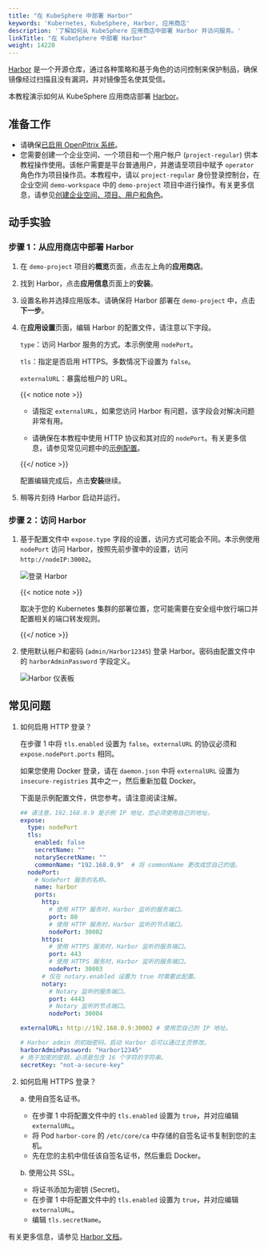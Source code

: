```yaml
---
title: "在 KubeSphere 中部署 Harbor"
keywords: 'Kubernetes, KubeSphere, Harbor, 应用商店'
description: '了解如何从 KubeSphere 应用商店中部署 Harbor 并访问服务。'
linkTitle: "在 KubeSphere 中部署 Harbor"
weight: 14220
---
```

[Harbor](https://goharbor.io/) 是一个开源仓库，通过各种策略和基于角色的访问控制来保护制品，确保镜像经过扫描且没有漏洞，并对镜像签名使其受信。

本教程演示如何从 KubeSphere 应用商店部署 [Harbor](https://goharbor.io/)。

## 准备工作

- 请确保[已启用 OpenPitrix 系统](../../../pluggable-components/app-store/)。
- 您需要创建一个企业空间、一个项目和一个用户帐户 (`project-regular`) 供本教程操作使用。该帐户需要是平台普通用户，并邀请至项目中赋予 `operator` 角色作为项目操作员。本教程中，请以 `project-regular` 身份登录控制台，在企业空间 `demo-workspace` 中的 `demo-project` 项目中进行操作。有关更多信息，请参见[创建企业空间、项目、用户和角色](../../../quick-start/create-workspace-and-project/)。

## 动手实验

### 步骤 1：从应用商店中部署 Harbor

1. 在 `demo-project` 项目的**概览**页面，点击左上角的**应用商店**。

2. 找到 Harbor，点击**应用信息**页面上的**安装**。

3. 设置名称并选择应用版本。请确保将 Harbor 部署在 `demo-project` 中，点击**下一步**。

4. 在**应用设置**页面，编辑 Harbor 的配置文件，请注意以下字段。

   `type`：访问 Harbor 服务的方式。本示例使用 `nodePort`。

   `tls`：指定是否启用 HTTPS。多数情况下设置为 `false`。

   `externalURL`：暴露给租户的 URL。

   {{< notice note >}}

   - 请指定 `externalURL`，如果您访问 Harbor 有问题，该字段会对解决问题非常有用。

   - 请确保在本教程中使用 HTTP 协议和其对应的 `nodePort`。有关更多信息，请参见常见问题中的[示例配置](#常见问题)。

   {{</ notice >}} 

   配置编辑完成后，点击**安装**继续。

5. 稍等片刻待 Harbor 启动并运行。


### 步骤 2：访问 Harbor

1. 基于配置文件中 `expose.type` 字段的设置，访问方式可能会不同。本示例使用 `nodePort` 访问 Harbor，按照先前步骤中的设置，访问 `http://nodeIP:30002`。

   ![登录 Harbor](/images/docs/zh-cn/appstore/built-in-apps/deploy-harbor-on-ks/harbor-login-7.PNG)

   {{< notice note >}}

   取决于您的 Kubernetes 集群的部署位置，您可能需要在安全组中放行端口并配置相关的端口转发规则。

   {{</ notice >}} 

2. 使用默认帐户和密码 (`admin/Harbor12345`) 登录 Harbor。密码由配置文件中的 `harborAdminPassword` 字段定义。

   ![Harbor 仪表板](/images/docs/zh-cn/appstore/built-in-apps/deploy-harbor-on-ks/harbor-dashboard-8.jpg)

## 常见问题

1. 如何启用 HTTP 登录？

   在步骤 1 中将 `tls.enabled` 设置为 `false`。`externalURL` 的协议必须和 `expose.nodePort.ports` 相同。

   如果您使用 Docker 登录，请在 `daemon.json` 中将 `externalURL` 设置为 `insecure-registries` 其中之一，然后重新加载 Docker。

   下面是示例配置文件，供您参考。请注意阅读注解。

   ```yaml
   ## 请注意，192.168.0.9 是示例 IP 地址，您必须使用自己的地址。 
   expose:
     type: nodePort
     tls:
       enabled: false
       secretName: ""
       notarySecretName: ""
       commonName: "192.168.0.9"  # 将 commonName 更改成您自己的值。
     nodePort:
       # NodePort 服务的名称。
       name: harbor
       ports:
         http:
           # 使用 HTTP 服务时，Harbor 监听的服务端口。
           port: 80
           # 使用 HTTP 服务时，Harbor 监听的节点端口。
           nodePort: 30002
         https:
           # 使用 HTTPS 服务时，Harbor 监听的服务端口。
           port: 443
           # 使用 HTTPS 服务时，Harbor 监听的服务端口。
           nodePort: 30003
         # 仅在 notary.enabled 设置为 true 时需要此配置。
         notary:
           # Notary 监听的服务端口。
           port: 4443
           # Notary 监听的节点端口。
           nodePort: 30004
   
   externalURL: http://192.168.0.9:30002 # 使用您自己的 IP 地址。
   
   # Harbor admin 的初始密码。启动 Harbor 后可以通过主页修改。
   harborAdminPassword: "Harbor12345"
   # 用于加密的密钥，必须是包含 16 个字符的字符串。
   secretKey: "not-a-secure-key"
   ```

2. 如何启用 HTTPS 登录？

    a. 使用自签名证书。
      * 在步骤 1 中将配置文件中的 `tls.enabled` 设置为 `true`，并对应编辑 `externalURL`。
      * 将 Pod `harbor-core` 的 `/etc/core/ca` 中存储的自签名证书复制到您的主机。
      * 先在您的主机中信任该自签名证书，然后重启 Docker。

    b. 使用公共 SSL。
      * 将证书添加为密钥 (Secret)。
      * 在步骤 1 中将配置文件中的 `tls.enabled` 设置为 `true`，并对应编辑 `externalURL`。
      * 编辑 `tls.secretName`。

有关更多信息，请参见 [Harbor 文档](https://goharbor.io/docs/2.1.0/)。

